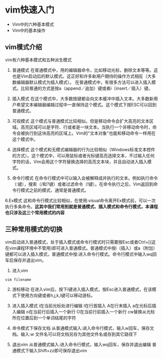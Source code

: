 # vim快速入门
+ Vim中的六种基本模式
+ Vim中的基本操作

## vim模式介绍
vim有六种基本模式和五种派生模式

1. 普通模式
在普通模式中，用的编辑器命令，比如移动光标，删除文本等等。这也是Vim启动后的默认模式。这正好和许多新用户期待的操作方式相反（大多数编辑器默认模式为插入模式）。
在普通模式中，有很多方法可以进入插入模式。比较普通的方式是按a（append／追加）键或者i（insert／插入）键。

2. 插入模式
在这个模式中，大多数按键都会向文本缓冲中插入文本。大多数新用户希望文本编辑器编辑过程中一直保持这个模式。这个模式下按ESC可以回到普通模式。

3. 可视模式
这个模式与普通模式比较相似。但是移动命令会扩大高亮的文本区域。高亮区域可以是字符、行或者是一块文本。当执行一个非移动命令时，命令会被执行到这块高亮的区域上。Vim的"文本对象"也能和移动命令一样用在这个模式中。

4. 选择模式
这个模式和无模式编辑器的行为比较相似（Windows标准文本控件的方式）。这个模式中，可以用鼠标或者光标键高亮选择文本，不过输入任何字符的话，Vim会用这个字符替换选择的高亮文本块，并且自动进入插入模式。

5. 命令行模式
在命令行模式中可以输入会被解释成并执行的文本。例如执行命令（:键），搜索（/和?键）或者过滤命令（!键）。在命令执行之后，Vim返回到命令行模式之前的模式，通常是普通模式。

6.Ex模式
这和命令行模式比较相似，在使用:visual命令离开Ex模式前，可以一次执行多条命令。**这其中我们常用到就是普通模式、插入模式和命令行模式，本课程也只涉及这三个常用模式的内容**

## 三种常用模式的切换
vim启动进入普通模式，处于插入模式或命令行模式时只需要按Esc或者Ctrl+[(这在vim课程环境中不管用)即可进入普通模式。普通模式中按i（插入）或a（附加）键都可以进入插入模式，普通模式中按:进入命令行模式。命令行模式中输入wq回车后保存并退出vim。

1. 进入vim
```
vim filename
```
2. 游标移动
在进入vim后，按下i键进入插入模式，按Esc进入普通模式，在该模式下使用方向键或者h,j,k,l键可以移动游标。
3. 进入插入模式
i在当前光标处进行编辑
I在行首插入
A在行末插入
a在光标后插入编辑
o在当前行后插入一个新行
O在当前行前插入一个新行
cw替换从光标所在位置后到一个单词结尾的字符

4. 命令模式下保存文档
从普通模式输入:进入命令行模式，输入w回车，保存文档。输入:w 文件名可以将文档另存为其他文件名或存到其它路径下

5. 退出vim
从普通模式输入:进入命令行模式，输入wq回车，保存并退出编辑
普通模式下输入Shift+zz即可保存退出vim
